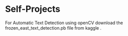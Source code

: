 # Self-Projects
For Automatic Text Detection using openCV download the frozen_east_text_detection.pb file from kaggle .
